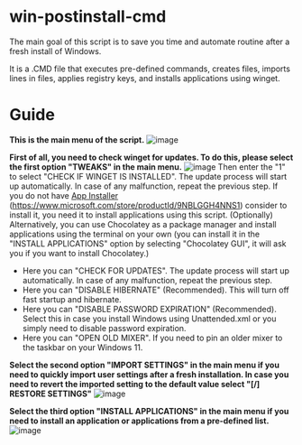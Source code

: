 # win-postinstall-cmd
The main goal of this script is to save you time and automate routine after a fresh install of Windows.

It is a .CMD file that executes pre-defined commands, creates files, imports lines in files, applies registry keys, and installs applications using winget.

# Guide
**This is the main menu of the script.**
![image](https://user-images.githubusercontent.com/78738795/189695660-17971db7-092d-4dc8-a67c-d2dcd02972c7.png)

**First of all, you need to check winget for updates. To do this, please select the first option "TWEAKS" in the main menu.**
![image](https://user-images.githubusercontent.com/78738795/189696689-a67c00f4-117d-4e81-896d-36fc3d99ecc7.png)
Then enter the "1" to select "CHECK IF WINGET IS INSTALLED". The update process will start up automatically. In case of any malfunction, repeat the previous step.
If you do not have [App Installer](https://www.microsoft.com/store/productId/9NBLGGH4NNS1) (https://www.microsoft.com/store/productId/9NBLGGH4NNS1) consider to install it, you need it to install applications using this script. (Optionally) Alternatively, you can use Chocolatey as a package manager and install applications using the terminal on your own (you can install it in the "INSTALL APPLICATIONS" option by selecting "Chocolatey GUI", it will ask you if you want to install Chocolatey.)
- Here you can "CHECK FOR UPDATES". The update process will start up automatically. In case of any malfunction, repeat the previous step.
- Here you can "DISABLE HIBERNATE" (Recommended). This will turn off fast startup and hibernate.
- Here you can "DISABLE PASSWORD EXPIRATION" (Recommended). Select this in case you install Windows using Unattended.xml or you simply need to disable password expiration.
- Here you can "OPEN OLD MIXER". If you need to pin an older mixer to the taskbar on your Windows 11.

**Select the second option "IMPORT SETTINGS" in the main menu if you need to quickly import user settings after a fresh installation. In case you need to revert the imported setting to the default value select "[/] RESTORE SETTINGS"**
![image](https://user-images.githubusercontent.com/78738795/189702712-b388789c-f030-45a0-b664-0ef8ffc65b57.png)

**Select the third option "INSTALL APPLICATIONS" in the main menu if you need to install an application or applications from a pre-defined list.**
![image](https://user-images.githubusercontent.com/78738795/189703341-7aeb8c63-5c4a-4144-be91-40efda5130ee.png)
